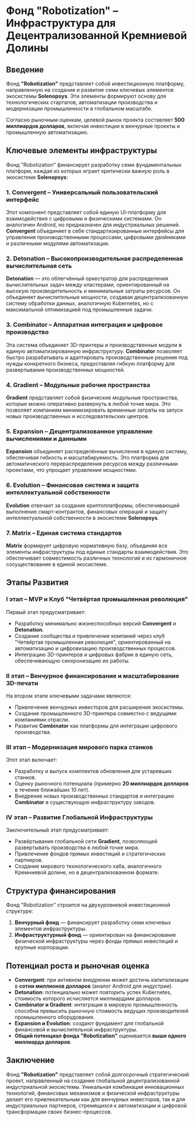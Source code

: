 # Фонд "Robotization" – Инфраструктура для Децентрализованной Кремниевой Долины

## Введение
Фонд **"Robotization"** представляет собой инвестиционную платформу, направленную на создание и развитие семи ключевых элементов экосистемы **Solenopsys**. Эти элементы формируют основу для технологических стартапов, автоматизации производства и модернизации промышленности в глобальном масштабе.

Согласно рыночным оценкам, целевой рынок проекта составляет **500 миллиардов долларов**, включая инвестиции в венчурные проекты и промышленную автоматизацию.

## Ключевые элементы инфраструктуры
Фонд "Robotization" финансирует разработку семи фундаментальных платформ, каждая из которых играет критически важную роль в экосистеме **Solenopsys**:

### 1. Convergent – Универсальный пользовательский интерфейс
Этот компонент представляет собой единую UI-платформу для взаимодействия с цифровыми и физическими системами. Он аналогичен Android, но предназначен для индустриальных решений. **Convergent** объединяет в себе стандартизированные интерфейсы для управления производственными процессами, цифровыми двойниками и различными модулями автоматизации.

### 2. Detonation – Высокопроизводительная распределенная вычислительная сеть
**Detonation** — это облегчённый оркестратор для распределения вычислительных задач между кластерами, ориентированный на высокую производительность и минимальные затраты ресурсов. Он объединяет вычислительные мощности, создавая децентрализованную систему обработки данных, аналогичную Kubernetes, но с максимальной оптимизацией под промышленные задачи.

### 3. Combinator – Аппаратная интеграция и цифровое производство
Эта система объединяет 3D-принтеры и производственные модули в единую автоматизированную инфраструктуру. **Combinator** позволяет быстро разрабатывать и адаптировать производственные решения под нужды конкретного бизнеса, предоставляя гибкую платформу для развертывания производственных мощностей.

### 4. Gradient – Модульные рабочие пространства
**Gradient** представляет собой физические модульные пространства, которые можно оперативно развернуть в любой точке мира. Это позволяет компаниям минимизировать временные затраты на запуск новых производственных и исследовательских центров.

### 5. Expansion – Децентрализованное управление вычислениями и данными
**Expansion** объединяет распределённые вычисления в единую систему, обеспечивая гибкость и масштабируемость. Это платформа для автоматического перераспределения ресурсов между различными проектами, что упрощает управление мощностями.

### 6. Evolution – Финансовая система и защита интеллектуальной собственности
**Evolution** отвечает за создание криптоплатформы, обеспечивающей выполнение смарт-контрактов, финансовых операций и защиту интеллектуальной собственности в экосистеме **Solenopsys**.

### 7. Matrix – Единая система стандартов
**Matrix** формирует цифровую нормативную базу, объединяя все элементы инфраструктуры под единые стандарты взаимодействия. Это обеспечивает совместимость различных технологий и их гармоничное сосуществование в единой экосистеме.

## Этапы Развития

### I этап – MVP и Клуб "Четвёртая промышленная революция"
Первый этап предусматривает:
- Разработку минимально жизнеспособных версий **Convergent** и **Detonation**.
- Создание сообщества и привлечение компаний через клуб "Четвёртая промышленная революция", ориентированный на автоматизацию и цифровизацию производственных процессов.
- Интеграцию 3D-принтеров и цифровых фабрик в единую сеть, обеспечивающую синхронизацию их работы.

### II этап – Венчурное финансирование и масштабирование 3D-печати
На втором этапе ключевыми задачами являются:
- Привлечение венчурных инвесторов для расширения экосистемы.
- Создание промышленного 3D-принтера совместно с ведущими компаниями отрасли.
- Развитие **Combinator** как платформы для интеграции цифрового производства.

### III этап – Модернизация мирового парка станков
Этот этап включает:
- Разработку и выпуск комплектов обновления для устаревших станков.
- Оценку рыночного потенциала (примерно **20 миллиардов долларов** в течение ближайших 10 лет).
- Внедрение новых производственных стандартов и интеграцию **Combinator** в существующую инфраструктуру заводов.

### IV этап – Развитие Глобальной Инфраструктуры
Заключительный этап предусматривает:
- Развёртывание глобальной сети **Gradient**, позволяющей развертывать производства в любой точке мира.
- Привлечение фондов прямых инвестиций и стратегических партнеров.
- Создание мирового технологического хаба, аналогичного Кремниевой долине, но в децентрализованном формате.

## Структура финансирования
Фонд "Robotization" строится на двухуровневой инвестиционной структуре:

1. **Венчурный фонд** — финансирует разработку семи ключевых элементов инфраструктуры.
2. **Инфраструктурный фонд** — ориентирован на финансирование физической инфраструктуры через фонды прямых инвестиций и крупные корпорации.

## Потенциал роста и рыночная оценка
- **Convergent**: при активном внедрении может достичь капитализации в **сотни миллионов долларов** (аналог Android для индустрии).
- **Detonation**: потенциально может повторить успех Kubernetes, стоимость которого исчисляется миллиардами долларов.
- **Combinator и Gradient**: интеграция в мировую промышленность способна превысить рыночную стоимость ведущих производителей промышленного оборудования.
- **Expansion и Evolution**: создают фундамент для глобальной финансовой и вычислительной инфраструктуры.
- **Общий потенциал фонда "Robotization"** оценивается **выше одного миллиарда долларов**.

## Заключение
Фонд **"Robotization"** представляет собой долгосрочный стратегический проект, направленный на создание глобальной децентрализованной индустриальной экосистемы. Уникальная комбинация инновационных технологий, финансовых механизмов и физической инфраструктуры делает его привлекательным как для венчурных инвесторов, так и для индустриальных партнеров, стремящихся к автоматизации и цифровой трансформации своих бизнес-процессов.

